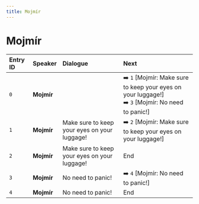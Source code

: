```yaml
---
title: Mojmír
---
```


# Mojmír


| Entry ID | Speaker | Dialogue | Next |
| :------- | :------ | :------- | :------------ |
| `0` | **Mojmír** |  | ➡️ `1` \[Mojmír: Make sure to keep your eyes on your luggage\!\]<br>➡️ `3` \[Mojmír: No need to panic\!\] |
| `1` | **Mojmír** | Make sure to keep your eyes on your luggage\! | ➡️ `2` \[Mojmír: Make sure to keep your eyes on your luggage\!\] |
| `2` | **Mojmír** | Make sure to keep your eyes on your luggage\! | End |
| `3` | **Mojmír** | No need to panic\! | ➡️ `4` \[Mojmír: No need to panic\!\] |
| `4` | **Mojmír** | No need to panic\! | End |
